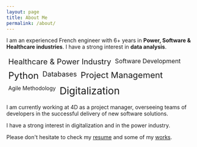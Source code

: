 ```yaml
---
layout: page
title: About Me
permalink: /about/
---
```


I am an experienced French engineer with 6+ years in **Power, Software & Healthcare industries**. I have a strong interest in **data analysis**.

<div style="display: flex; flex-wrap: wrap;">
  <span style="font-size: 20px; margin: 5px;">Healthcare & Power Industry</span>
  <span style="font-size: 16px; margin: 5px;">Software Development</span>
  <span style="font-size: 24px; margin: 5px;">Python</span>
  <span style="font-size: 18px; margin: 5px;">Databases</span>
  <span style="font-size: 22px; margin: 5px;">Project Management</span>
  <span style="font-size: 14px; margin: 5px;">Agile Methodology</span>
  <span style="font-size: 26px; margin: 5px;">Digitalization</span>
</div>

I am currently working at 4D as a project manager, overseeing teams of developers in the successful delivery of new software solutions. 

I have a strong interest in digitalization and in the power industry. 

Please don't hesitate to check my [resume](https://www.yvesmarieplard.fr/resume) and some of my [works](https://www.yvesmarieplard.fr/works).

